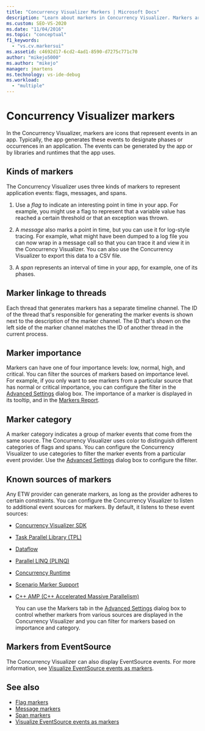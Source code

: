 ```yaml
---
title: "Concurrency Visualizer Markers | Microsoft Docs"
description: "Learn about markers in Concurrency Visualizer. Markers are icons that represents events generated by an app. There are three kinds: flags, messages, and spans."
ms.custom: SEO-VS-2020
ms.date: "11/04/2016"
ms.topic: "conceptual"
f1_keywords:
  - "vs.cv.markersui"
ms.assetid: c4692d17-6cd2-4ad1-8590-d7275c771c70
author: "mikejo5000"
ms.author: "mikejo"
manager: jmartens
ms.technology: vs-ide-debug
ms.workload:
  - "multiple"
---
```

# Concurrency Visualizer markers
In the Concurrency Visualizer, markers are icons that represent events in an app.  Typically, the app generates these events to designate phases or occurrences in an application.  The events can be generated by the app or by libraries and runtimes that the app uses.

## Kinds of markers
 The Concurrency Visualizer uses three kinds of markers to represent application events: flags, messages, and spans.

1. Use a *flag* to indicate an interesting point in time in your app.  For example, you might use a flag to represent that a variable value has reached a certain threshold or that an exception was thrown.

2. A *message* also marks a point in time, but you can use it for log-style tracing.  For example, what might have been dumped to a log file you can now wrap in a message call so that you can trace it and view it in the Concurrency Visualizer. You can also use the Concurrency Visualizer to export this data to a CSV file.

3. A *span* represents an interval of time in your app, for example, one of its phases.

## Marker linkage to threads
 Each thread that generates markers has a separate timeline channel.  The ID of the thread that's responsible for generating the marker events is shown next to the description of the marker channel.  The ID that's shown on the left side of the marker channel matches the ID of another thread in the current process.

## Marker importance
 Markers can have one of four importance levels: low, normal, high, and critical.  You can filter the sources of markers based on importance level.  For example, if you only want to see markers from a particular source that has normal or critical importance, you can configure the filter in the [Advanced Settings](../profiling/advanced-settings-dialog-box-concurrency-visualizer.md) dialog box. The importance of a marker is displayed in its tooltip, and in the [Markers Report](../profiling/markers-report.md).

## Marker category
 A marker category indicates a group of marker events that come from the same source.  The Concurrency Visualizer uses color to distinguish different categories of flags and spans. You can configure the Concurrency Visualizer to use categories to filter the marker events from a particular event provider.  Use the [Advanced Settings](../profiling/advanced-settings-dialog-box-concurrency-visualizer.md) dialog box to configure the filter.

## Known sources of markers
 Any ETW provider can generate markers, as long as the provider adheres to certain constraints. You can configure the Concurrency Visualizer to listen to additional event sources for markers. By default, it listens to these event sources:

- [Concurrency Visualizer SDK](../profiling/concurrency-visualizer-sdk.md)

- [Task Parallel Library (TPL)](/dotnet/standard/parallel-programming/task-parallel-library-tpl)

- [Dataflow](/dotnet/standard/parallel-programming/dataflow-task-parallel-library)

- [Parallel LINQ (PLINQ)](/dotnet/standard/parallel-programming/parallel-linq-plinq)

- [Concurrency Runtime](/cpp/parallel/concrt/concurrency-runtime)

- [Scenario Marker Support](/previous-versions/visualstudio/visual-studio-2010/dd984115\(v\=vs.100\))

- [C++ AMP (C++ Accelerated Massive Parallelism)](/cpp/parallel/amp/cpp-amp-cpp-accelerated-massive-parallelism)

  You can use the Markers tab in the [Advanced Settings](../profiling/advanced-settings-dialog-box-concurrency-visualizer.md) dialog box to control whether markers from various sources are displayed in the Concurrency Visualizer and you can filter for markers based on importance and category.

## Markers from EventSource
 The Concurrency Visualizer can also display EventSource events.  For more information, see [Visualize EventSource events as markers](../profiling/visualizing-eventsource-events-as-markers.md).

## See also
- [Flag markers](../profiling/flag-markers.md)
- [Message markers](../profiling/message-markers.md)
- [Span markers](../profiling/span-markers.md)
- [Visualize EventSource events as markers](../profiling/visualizing-eventsource-events-as-markers.md)